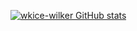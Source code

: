 [![wkice-wilker GitHub stats](https://github.com/wkice-wilker/perfil/blob/main/vercel.json/api?username=wkice-wilker)](https://github.com/wkice-wilker/perfil/github-readme-stats)

